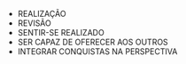 - REALIZAÇÃO
- REVISÃO
- SENTIR-SE REALIZADO
- SER CAPAZ DE OFERECER AOS OUTROS
- INTEGRAR CONQUISTAS NA PERSPECTIVA